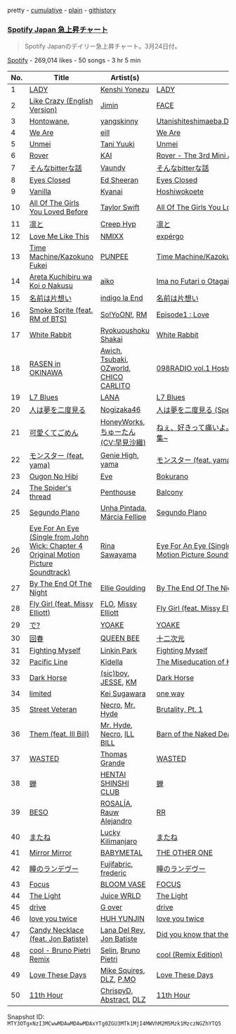 pretty - [cumulative](/playlists/cumulative/37i9dQZF1DX9vYRBO9gjDe.md) - [plain](/playlists/plain/37i9dQZF1DX9vYRBO9gjDe) - [githistory](https://github.githistory.xyz/mackorone/spotify-playlist-archive/blob/main/playlists/plain/37i9dQZF1DX9vYRBO9gjDe)

### [Spotify Japan 急上昇チャート](https://open.spotify.com/playlist/37i9dQZF1DX9vYRBO9gjDe)

> Spotify Japanのデイリー急上昇チャート。3月24日付。

[Spotify](https://open.spotify.com/user/spotify) - 269,014 likes - 50 songs - 3 hr 5 min

| No. | Title | Artist(s) | Album | Length |
|---|---|---|---|---|
| 1 | [LADY](https://open.spotify.com/track/7w6NWogvAAFdEhD9MA2uvv) | [Kenshi Yonezu](https://open.spotify.com/artist/1snhtMLeb2DYoMOcVbb8iB) | [LADY](https://open.spotify.com/album/3VuokauXicAVtmjIhMCXeW) | 3:27 |
| 2 | [Like Crazy \(English Version\)](https://open.spotify.com/track/0u8rZGtXJrLtiSe34FPjGG) | [Jimin](https://open.spotify.com/artist/1oSPZhvZMIrWW5I41kPkkY) | [FACE](https://open.spotify.com/album/4xc3Lc9yASZgEJGH7acWMB) | 3:32 |
| 3 | [Hontowane,](https://open.spotify.com/track/1p24ocb4bvCRId4cquDUHl) | [yangskinny](https://open.spotify.com/artist/3VVMRDGpbQR2SK9nHX3DW5) | [Utanishiteshimaeba,Donnakotodemoyurusarerutoomotteita](https://open.spotify.com/album/7dj8tTCDJt5KRM9rqCsPbb) | 3:21 |
| 4 | [We Are](https://open.spotify.com/track/1qLc9IbANqjD79IHj47wU9) | [eill](https://open.spotify.com/artist/3AiES4wyTOfJvNgqz9baDn) | [We Are](https://open.spotify.com/album/3DJS8K78UQGkumu2QMa2uB) | 3:32 |
| 5 | [Unmei](https://open.spotify.com/track/6NoKOxDkCVxsbwCNJVYjZX) | [Tani Yuuki](https://open.spotify.com/artist/0B1ce3uNrzkdm76NXI4mhX) | [Unmei](https://open.spotify.com/album/37Bl7JGypAWS3qerHiCQYI) | 4:13 |
| 6 | [Rover](https://open.spotify.com/track/3WUyu94psXrYV6HZbXgcFA) | [KAI](https://open.spotify.com/artist/6iVo62B0bdTknRcrktCmak) | [Rover \- The 3rd Mini Album](https://open.spotify.com/album/5gzd4IZ9KTwW6Hhgll1K7U) | 2:54 |
| 7 | [そんなbitterな話](https://open.spotify.com/track/4QlSFkbRxZWkHDF1MqBaEY) | [Vaundy](https://open.spotify.com/artist/2IUl3m1H1EQ7QfNbNWvgru) | [そんなbitterな話](https://open.spotify.com/album/0ssYbSrcAHMWk2EijQAKTP) | 4:36 |
| 8 | [Eyes Closed](https://open.spotify.com/track/07bsRv0pcpbG4zJeLsUs1p) | [Ed Sheeran](https://open.spotify.com/artist/6eUKZXaKkcviH0Ku9w2n3V) | [Eyes Closed](https://open.spotify.com/album/43qfLpwe6sEOEqxVmOHRu0) | 3:14 |
| 9 | [Vanilla](https://open.spotify.com/track/1SEGeAHw0quw32HHm4qJsj) | [Kyanai](https://open.spotify.com/artist/42ogLtXLVjZryRz9j1zvOm) | [Hoshiwokoete](https://open.spotify.com/album/1njyK2fybU7atqcwGkOo20) | 4:10 |
| 10 | [All Of The Girls You Loved Before](https://open.spotify.com/track/4P9Q0GojKVXpRTJCaL3kyy) | [Taylor Swift](https://open.spotify.com/artist/06HL4z0CvFAxyc27GXpf02) | [All Of The Girls You Loved Before](https://open.spotify.com/album/1Uauz6ql2dIPvIOH4JiuhD) | 3:41 |
| 11 | [凛と](https://open.spotify.com/track/3IB0WE4bAoYWdSuZnTVtRC) | [Creep Hyp](https://open.spotify.com/artist/6POfB0fHdzXFLWL3RHxLv8) | [凛と](https://open.spotify.com/album/2YAul7X7i7JkcSOkNBtFUm) | 3:34 |
| 12 | [Love Me Like This](https://open.spotify.com/track/3o3bRIOKDwGOdqL9HBUNrO) | [NMIXX](https://open.spotify.com/artist/28ot3wh4oNmoFOdVajibBl) | [expérgo](https://open.spotify.com/album/6PjYm8BNtMDDsflyAQUcDx) | 3:08 |
| 13 | [Time Machine/Kazokuno Fukei](https://open.spotify.com/track/341Yx5D0ebbX7FcWDEHtRp) | [PUNPEE](https://open.spotify.com/artist/0mP8A1qIoufScrsxq18Cw6) | [Time Machine/Kazokuno Fukei](https://open.spotify.com/album/5fB1LmRdJBtp4qZ6990791) | 3:37 |
| 14 | [Areta Kuchibiru wa Koi o Nakusu](https://open.spotify.com/track/28J0DrbuMz7G8hzz1nwNjJ) | [aiko](https://open.spotify.com/artist/6TDMbiQCWeMClsMr9ORLRK) | [Ima no Futari o Otagai ga Miteru](https://open.spotify.com/album/3a1PHwaqJwCMcQrrVEPO0e) | 4:07 |
| 15 | [名前は片想い](https://open.spotify.com/track/0o3zVVGJkb1QIOMF9xySiu) | [indigo la End](https://open.spotify.com/artist/26ZBeXl5Gqr3TAv2itmyCU) | [名前は片想い](https://open.spotify.com/album/6S12v6NjkFLwQwLxxavHY9) | 3:33 |
| 16 | [Smoke Sprite \(feat\. RM of BTS\)](https://open.spotify.com/track/5YSkDxmHvzSDWTu4MaEtfa) | [So!YoON!](https://open.spotify.com/artist/7H5EC2qaylGun66YeRrVHg), [RM](https://open.spotify.com/artist/2auC28zjQyVTsiZKNgPRGs) | [Episode1 : Love](https://open.spotify.com/album/7yoMXU6kgxjIsowenBxzwD) | 4:02 |
| 17 | [White Rabbit](https://open.spotify.com/track/1BMhVGBje3qHKLCrFbLOwB) | [Ryokuoushoku Shakai](https://open.spotify.com/artist/4SJ7qRgJYNXB9Yttzs4aSa) | [White Rabbit](https://open.spotify.com/album/7cKEIQl2vpLKajvEKLY7ys) | 4:35 |
| 18 | [RASEN in OKINAWA](https://open.spotify.com/track/6JDDIx1vSs5GvMZXsy2aR2) | [Awich](https://open.spotify.com/artist/0FnDCrmcQT8qz5TEsZIYw5), [Tsubaki](https://open.spotify.com/artist/1kTgsTapNxgD7vcgcBoxMx), [OZworld](https://open.spotify.com/artist/34tJ8UnaAbWcrug3Nym7ZO), [CHICO CARLITO](https://open.spotify.com/artist/074tUrKhXVuH4s5Mfg0zWz) | [098RADIO vol.1 Hosted by Awich](https://open.spotify.com/album/6jQI4R1D8sk5YXQnSju44y) | 4:49 |
| 19 | [L7 Blues](https://open.spotify.com/track/3jlz3hv1rjQZSrrAtoRlXR) | [LANA](https://open.spotify.com/artist/4dEHIhldHT2U8CMQ6nNgDT) | [L7 Blues](https://open.spotify.com/album/4hACNva5MygOCnqS3xaTvg) | 2:21 |
| 20 | [人は夢を二度見る](https://open.spotify.com/track/3W1KL5dUISmtye75QhNohl) | [Nogizaka46](https://open.spotify.com/artist/08lN7bm4Etec8ETFxaTUmq) | [人は夢を二度見る \(Special Edition\)](https://open.spotify.com/album/0UsFZH5apY15AyGbFyCYfd) | 5:43 |
| 21 | [可愛くてごめん](https://open.spotify.com/track/08Eb6W0AC4WV4hMFATZqoY) | [HoneyWorks](https://open.spotify.com/artist/40oxjbVm3kdeyJEiGsKrmd), [ちゅーたん\(CV:早見沙織\)](https://open.spotify.com/artist/6yKI6XBrsly4nzlmcn2nJU) | [ねぇ、好きって痛いよ。\~告白実行委員会キャラクターソング集\~](https://open.spotify.com/album/5IMdcw84JdCK6RyJrIKHCq) | 3:39 |
| 22 | [モンスター \(feat\. yama\)](https://open.spotify.com/track/09gBx310Z7KnMI5LdB3fDl) | [Genie High](https://open.spotify.com/artist/1NdpjvRYsY6cwAVX9YWzAB), [yama](https://open.spotify.com/artist/7kOrrFIBIBc8uCu2zbxbLv) | [モンスター \(feat\. yama\)](https://open.spotify.com/album/4EQUcmmhgMy6Aolbr4UdPL) | 4:23 |
| 23 | [Ougon No Hibi](https://open.spotify.com/track/4AjvNnE1FWK8kz0p85qrWS) | [Eve](https://open.spotify.com/artist/58oPVy7oihAEXE0Ott6JOf) | [Bokurano](https://open.spotify.com/album/4L8Bs6GXOzzo6aytp3ACOr) | 3:26 |
| 24 | [The Spider's thread](https://open.spotify.com/track/2lRBoCWxkUcEicwVQjQugG) | [Penthouse](https://open.spotify.com/artist/50QaWH5OLY3Pkt1XNCGk6L) | [Balcony](https://open.spotify.com/album/3ClQYZUc2caqnGJWSDdn4l) | 3:31 |
| 25 | [Segundo Plano](https://open.spotify.com/track/2GYsAhra3fo40rTgZGQnYG) | [Unha Pintada](https://open.spotify.com/artist/0oSb8ZEnIS4bPrpDoMT4tx), [Márcia Fellipe](https://open.spotify.com/artist/3OxZ4asD88P1lJJmLcXz4K) | [Segundo Plano](https://open.spotify.com/album/5aAIla9uWQ0oXhSdZNzu1Y) | 3:40 |
| 26 | [Eye For An Eye \(Single from John Wick: Chapter 4 Original Motion Picture Soundtrack\)](https://open.spotify.com/track/5dEeT1r0H6uK0iIEpOBZOg) | [Rina Sawayama](https://open.spotify.com/artist/2KEqzdPS7M5YwGmiuPTdr5) | [Eye For An Eye \(Single from John Wick: Chapter 4 Original Motion Picture Soundtrack\)](https://open.spotify.com/album/37KRITWJS6Awq8NmJOsXLG) | 3:04 |
| 27 | [By The End Of The Night](https://open.spotify.com/track/0tYtfBFJLVn2ITE66FbaLT) | [Ellie Goulding](https://open.spotify.com/artist/0X2BH1fck6amBIoJhDVmmJ) | [By The End Of The Night](https://open.spotify.com/album/0cNb1JOALBpKIZtOxxSabq) | 3:08 |
| 28 | [Fly Girl \(feat\. Missy Elliott\)](https://open.spotify.com/track/2sITbbWIOeg2Lwp4WN2jqr) | [FLO](https://open.spotify.com/artist/0s4kXsjYeH0S1xRyVGN4NO), [Missy Elliott](https://open.spotify.com/artist/2wIVse2owClT7go1WT98tk) | [Fly Girl \(feat\. Missy Elliott\)](https://open.spotify.com/album/0cfvGEzoMnxtDKCcugR6Tv) | 3:25 |
| 29 | [で?](https://open.spotify.com/track/2p6KZsHIUDSLlOY70Cbj4w) | [YOAKE](https://open.spotify.com/artist/0psEe4IooMjolOPMrz9A5M) | [YOAKE](https://open.spotify.com/album/3CGzItW9hmWj3gKcQGH1xS) | 3:15 |
| 30 | [回春](https://open.spotify.com/track/2pLINOdB1UVzBrgKMLpE4D) | [QUEEN BEE](https://open.spotify.com/artist/6whFEcaV75AmQMiwlfaxvc) | [十二次元](https://open.spotify.com/album/54OOd6x03hdIYeHWYajNyP) | 5:00 |
| 31 | [Fighting Myself](https://open.spotify.com/track/5CVZeK7bOC9QxYcZ9gJ5X2) | [Linkin Park](https://open.spotify.com/artist/6XyY86QOPPrYVGvF9ch6wz) | [Fighting Myself](https://open.spotify.com/album/0S1tvjDaar0S6LaRJAFcWF) | 3:21 |
| 32 | [Pacific Line](https://open.spotify.com/track/0rwbiEv4W9yAgtumneO8OM) | [Kidella](https://open.spotify.com/artist/3eCZ7jkNialvGc9YlHqWnE) | [The Miseducation of Kidella](https://open.spotify.com/album/228W8YwNPHPSnWe4ebP6jr) | 4:14 |
| 33 | [Dark Horse](https://open.spotify.com/track/5tdi3BqFzpYVAaXi2qwC2Y) | [\(sic\)boy](https://open.spotify.com/artist/19FI3bwyW062xAmEy3rzsk), [JESSE](https://open.spotify.com/artist/1piiwMSnN21hrtRzpJ11ef), [KM](https://open.spotify.com/artist/2Nz5XwOa02deTyyS2vw5Wa) | [Dark Horse](https://open.spotify.com/album/2w047BXSeBWZEoVblObPPs) | 3:45 |
| 34 | [limited](https://open.spotify.com/track/74jYww0k8mh5uLSKgQZMg1) | [Kei Sugawara](https://open.spotify.com/artist/7xlTOxmnztZVNgoPlMV6YS) | [one way](https://open.spotify.com/album/7xsX8mLdItSnc9Vom4VkgS) | 2:43 |
| 35 | [Street Veteran](https://open.spotify.com/track/2QTaBJzxshbJnJroaOA16C) | [Necro](https://open.spotify.com/artist/51vjIMmHWyVqDrkxD07Jh7), [Mr\. Hyde](https://open.spotify.com/artist/7zKEYcUCMW5I3LKFD7O6Br) | [Brutality, Pt\. 1](https://open.spotify.com/album/1EwqR6rPWVfCnsY07ViAxH) | 4:55 |
| 36 | [Them \(feat\. Ill Bill\)](https://open.spotify.com/track/0D9RZFQtS28r6cijK8QS3A) | [Mr\. Hyde](https://open.spotify.com/artist/7zKEYcUCMW5I3LKFD7O6Br), [Necro](https://open.spotify.com/artist/51vjIMmHWyVqDrkxD07Jh7), [ILL BILL](https://open.spotify.com/artist/1mMjwoytmHP5dTJbIQxN4V) | [Barn of the Naked Dead](https://open.spotify.com/album/4piamFctIIKHcSP6vUWwmr) | 5:14 |
| 37 | [WASTED](https://open.spotify.com/track/59mEUtfJLeH6tuIVD73jgC) | [Thomas Grande](https://open.spotify.com/artist/4j3LRNnSxDU9DO0Qxk30mS) | [WASTED](https://open.spotify.com/album/0pkM2OKoVdFMxhxtt1s4Hm) | 3:37 |
| 38 | [蝉](https://open.spotify.com/track/5BHOmxEO36Z6S70NFFersv) | [HENTAI SHINSHI CLUB](https://open.spotify.com/artist/4vN78fN1iEh83Pgaesw2jU) | [蝉](https://open.spotify.com/album/6TwFMrph2BVDikeJNR4VDM) | 3:26 |
| 39 | [BESO](https://open.spotify.com/track/609E1JCInJncactoMmkDon) | [ROSALÍA](https://open.spotify.com/artist/7ltDVBr6mKbRvohxheJ9h1), [Rauw Alejandro](https://open.spotify.com/artist/1mcTU81TzQhprhouKaTkpq) | [RR](https://open.spotify.com/album/50uChhk7AKkzDKytDixjYW) | 3:14 |
| 40 | [またね](https://open.spotify.com/track/3b9eglykqfxtTaSpSidP9u) | [Lucky Kilimanjaro](https://open.spotify.com/artist/2V8UZPMR1EbkXhzvEGBTrV) | [またね](https://open.spotify.com/album/4ZAqpzyaWQ5nJG9YgSDVsv) | 3:36 |
| 41 | [Mirror Mirror](https://open.spotify.com/track/38gysCdAsWQcOWWEC07Run) | [BABYMETAL](https://open.spotify.com/artist/630wzNP2OL7fl4Xl0GnMWq) | [THE OTHER ONE](https://open.spotify.com/album/0gboAM5pPE6N4WBgCmq70t) | 3:50 |
| 42 | [瞳のランデヴー](https://open.spotify.com/track/615moHge9ZH2r6NGj3ZANR) | [Fujifabric](https://open.spotify.com/artist/2QgdUzpKFNxey5IuwvsGBL), [frederic](https://open.spotify.com/artist/3srPc1Mytv5GmTWqsQuoXW) | [瞳のランデヴー](https://open.spotify.com/album/4zfVYnpWM2lUfHEXvE3I4w) | 4:17 |
| 43 | [Focus](https://open.spotify.com/track/45alea1QN9hf2qQ4jCVQSS) | [BLOOM VASE](https://open.spotify.com/artist/3jpPlA4ASvE9TlObazOIee) | [FOCUS](https://open.spotify.com/album/4U6fnmtRtEKu5brUKGQJjF) | 3:59 |
| 44 | [The Light](https://open.spotify.com/track/6j5BK1cFX9TjJd5EXHGgAn) | [Juice WRLD](https://open.spotify.com/artist/4MCBfE4596Uoi2O4DtmEMz) | [The Light](https://open.spotify.com/album/2thP70nudcFpvmRl3AsYRa) | 2:52 |
| 45 | [drive](https://open.spotify.com/track/0yd9bxnrh2LyBi9LB6bM5f) | [G over](https://open.spotify.com/artist/7sJ2Az7V9sP0i4dN7fh8zp) | [drive](https://open.spotify.com/album/2ng0n0BF4SF73tq0Mufeqs) | 4:19 |
| 46 | [love you twice](https://open.spotify.com/track/0GLXQAdrh4tdvz0JLw8DX8) | [HUH YUNJIN](https://open.spotify.com/artist/13yWtUnz63q5VIs5SwoMhy) | [love you twice](https://open.spotify.com/album/03NnLJWmvbNiDAk8l8W3b4) | 2:52 |
| 47 | [Candy Necklace \(feat\. Jon Batiste\)](https://open.spotify.com/track/3MlEryrxCKZkcfX18ZLX96) | [Lana Del Rey](https://open.spotify.com/artist/00FQb4jTyendYWaN8pK0wa), [Jon Batiste](https://open.spotify.com/artist/0eRbECAGCLLiTyVXPBRexU) | [Did you know that there's a tunnel under Ocean Blvd](https://open.spotify.com/album/5HOHne1wzItQlIYmLXLYfZ) | 5:14 |
| 48 | [cool \- Bruno Pietri Remix](https://open.spotify.com/track/7uiXzy8T9RifQ0Q0StaDxl) | [Selin](https://open.spotify.com/artist/5xkqotsRPu6KQ4PiWjSGQf), [Bruno Pietri](https://open.spotify.com/artist/7K14Sqoee5XHLC0I36VFKB) | [cool \(Remix Edition\)](https://open.spotify.com/album/1w4ePmEnMSHnktzcwBhqaR) | 2:29 |
| 49 | [Love These Days](https://open.spotify.com/track/2SDSMta3mcuH3bAQkHTX0u) | [Mike Squires](https://open.spotify.com/artist/59Q1RHoClIRbIUlf29cFsY), [DLZ](https://open.spotify.com/artist/7zm9UACvJ8bnnbKhnl2zRW), [P.MO](https://open.spotify.com/artist/2Fpehg8U7oJkPJRzshAQQs) | [Love These Days](https://open.spotify.com/album/0F9d3ZbJvqREWEgGNvKywO) | 2:34 |
| 50 | [11th Hour](https://open.spotify.com/track/1wKaBjx3Bz3ij1Pd9aCOYP) | [ChrispyD](https://open.spotify.com/artist/4D262YaVKbDcp0MIl7Dvbc), [Abstract](https://open.spotify.com/artist/7lkYBcrLM4JmVgeha1xNl6), [DLZ](https://open.spotify.com/artist/7zm9UACvJ8bnnbKhnl2zRW) | [11th Hour](https://open.spotify.com/album/3WovgtHTsKdU67bSGyYJyq) | 2:07 |

Snapshot ID: `MTY3OTgxNzI3MCwwMDAwMDAwMDAxYTg0ZGU3MTk1MjI4MWVhM2M5Mzk1MzczNGZhYTQ5`
